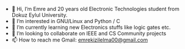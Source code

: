 - 👋 Hi, I’m Emre and 20 years old Electronic Technologies student from Dokuz Eylul University.
- 👀 I’m interested in GNU/Linux and Python / C
- 🌱 I’m currently learning new Electronics stuffs like logic gates etc.
- 💞️ I’m looking to collaborate on IEEE and CS Community projects 
- 📫 How to reach me Gmail: emrekizilelma00@gmail.com

<!---
emrekizilelma/emrekizilelma is a ✨ special ✨ repository because its `README.md` (this file) appears on your GitHub profile.
You can click the Preview link to take a look at your changes.
--->
